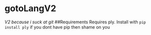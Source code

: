 # gotoLangV2
_V2 because i suck at git_
##Requirements
Requires ply. Install with
`pip install ply` if you dont have pip then shame on you
